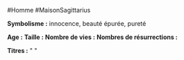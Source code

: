 #Homme #MaisonSagittarius

**Symbolisme :** innocence, beauté épurée, pureté

**Age :**
**Taille :**
**Nombre de vies :**
**Nombres de résurrections :**

**Titres :** 
"
"


